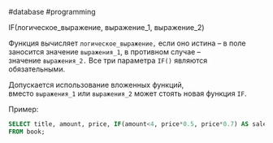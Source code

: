 #database #programming 

IF(логическое_выражение, выражение_1, выражение_2)

Функция вычисляет `логическое_выражение,` если оно истина – в поле заносится значение `выражения_1`, в противном случае –  значение `выражения_2.` Все три параметра `IF()` являются обязательными.

Допускается использование вложенных функций, вместо `выражения_1` или `выражения_2` может стоять новая функция `IF`.

Пример:

```SQL
SELECT title, amount, price, IF(amount<4, price*0.5, price*0.7) AS sale 
FROM book;
```

